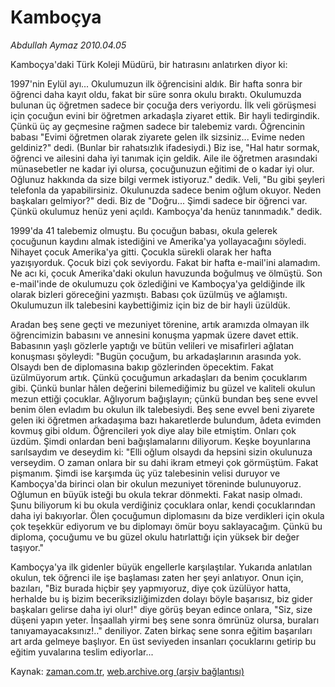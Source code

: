 # Kamboçya

*Abdullah Aymaz 2010.04.05*

<tr><td class="metin" colspan="2" style="padding-top: 20px; padding-left: 5px; ">Kamboçya'daki Türk Koleji Müdürü, bir hatırasını anlatırken diyor ki:</td></tr><tr><td class="metin" colspan="2" style="padding-top: 20px; padding-left: 5px; "><p>1997'nin Eylül ayı... Okulumuzun ilk öğrencisini aldık. Bir hafta sonra bir öğrenci daha kayıt oldu, fakat bir süre sonra okulu bıraktı. Okulumuzda bulunan üç öğretmen sadece bir çocuğa ders veriyordu. İlk veli görüşmesi için çocuğun evini bir öğretmen arkadaşla ziyaret ettik. Bir hayli tedirgindik. Çünkü üç ay geçmesine rağmen sadece bir talebemiz vardı. Öğrencinin babası "Evimi öğretmen olarak ziyarete gelen ilk sizsiniz... Evime neden geldiniz?" dedi. (Bunlar bir rahatsızlık ifadesiydi.) Biz ise, "Hal hatır sormak, öğrenci ve ailesini daha iyi tanımak için geldik. Aile ile öğretmen arasındaki münasebetler ne kadar iyi olursa, çocuğunuzun eğitimi de o kadar iyi olur. Oğlunuz hakkında da size bilgi vermek istiyoruz." dedik. Veli, "Bu gibi şeyleri telefonla da yapabilirsiniz. Okulunuzda sadece benim oğlum okuyor. Neden başkaları gelmiyor?" dedi. Biz de "Doğru... Şimdi sadece bir öğrenci var. Çünkü okulumuz henüz yeni açıldı. Kamboçya'da henüz tanınmadık." dedik.
<p>1999'da 41 talebemiz olmuştu. Bu çocuğun babası, okula gelerek çocuğunun kaydını almak istediğini ve Amerika'ya yollayacağını söyledi. Nihayet çocuk Amerika'ya gitti. Çocukla sürekli olarak her hafta yazışıyorduk. Çocuk bizi çok seviyordu. Fakat bir hafta e-mail'ini alamadım. Ne acı ki, çocuk Amerika'daki okulun havuzunda boğulmuş ve ölmüştü. Son e-mail'inde de okulumuzu çok özlediğini ve Kamboçya'ya geldiğinde ilk olarak bizleri göreceğini yazmıştı. Babası çok üzülmüş ve ağlamıştı. Okulumuzun ilk talebesini kaybettiğimiz için biz de bir hayli üzüldük.
<p>Aradan beş sene geçti ve mezuniyet törenine, artık aramızda olmayan ilk öğrencimizin babasını ve annesini konuşma yapmak üzere davet ettik. Babasının yaşlı gözlerle yaptığı ve bütün velileri ve misafirleri ağlatan konuşması şöyleydi: "Bugün çocuğum, bu arkadaşlarının arasında yok. Olsaydı ben de diplomasına bakıp gözlerinden öpecektim. Fakat üzülmüyorum artık. Çünkü çocuğumun arkadaşları da benim çocuklarım gibi. Çünkü bunlar hâlen değerini bilemediğimiz bu güzel ve kaliteli okulun mezun ettiği çocuklar. Ağlıyorum bağışlayın; çünkü bundan beş sene evvel benim ölen evladım bu okulun ilk talebesiydi. Beş sene evvel beni ziyarete gelen iki öğretmen arkadaşıma bazı hakaretlerde bulundum, âdeta evimden kovmuş gibi oldum. Öğrencileri yok diye alay bile etmiştim. Onları çok üzdüm. Şimdi onlardan beni bağışlamalarını diliyorum. Keşke boyunlarına sarılsaydım ve deseydim ki: "Elli oğlum olsaydı da hepsini sizin okulunuza verseydim. O zaman onlara bir su dahi ikram etmeyi çok görmüştüm. Fakat pişmanım. Şimdi ise karşımda üç yüz talebesinin velisi duruyor ve Kamboçya'da birinci olan bir okulun mezuniyet töreninde bulunuyoruz. Oğlumun en büyük isteği bu okula tekrar dönmekti. Fakat nasip olmadı. Şunu biliyorum ki bu okula verdiğiniz çocuklara onlar, kendi çocuklarından daha iyi bakıyorlar. Ölen çocuğumun diplomasını da bize verdikleri için okula çok teşekkür ediyorum ve bu diplomayı ömür boyu saklayacağım. Çünkü bu diploma, çocuğumu ve bu güzel okulu hatırlattığı için yüksek bir değer taşıyor."
<p>Kamboçya'ya ilk gidenler büyük engellerle karşılaştılar. Yukarıda anlatılan okulun, tek öğrenci ile işe başlaması zaten her şeyi anlatıyor. Onun için, bazıları, "Biz burada hiçbir şey yapmıyoruz, diye çok üzülüyor hatta, herhalde bu iş bizim beceriksizliğimizden dolayı böyle başarısız, biz gider başkaları gelirse daha iyi olur!" diye görüş beyan edince onlara, "Siz, size düşeni yapın yeter. İnşaallah yirmi beş sene sonra ömrünüz olursa, buraları tanıyamayacaksınız!.." deniliyor. Zaten birkaç sene sonra eğitim başarıları art arda gelmeye başlıyor. En üst seviyeden insanları çocuklarını getirip bu eğitim yuvalarına teslim ediyorlar... <br/></p></p></p></p></td></tr>

Kaynak: [zaman.com.tr](http://zaman.com.tr/yazar.do?yazino=969406), [web.archive.org (arşiv bağlantısı)](http://web.archive.org/web/20100417201903/http://www.zaman.com.tr:80/yazar.do?yazino=969406)
